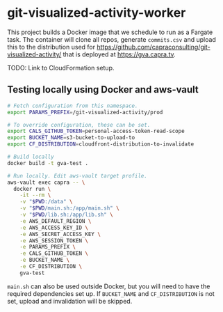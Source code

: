 # git-visualized-activity-worker

This project builds a Docker image that we schedule to run as a
Fargate task. The container will clone all repos, generate `commits.csv`
and upload this to the distribution used for
https://github.com/capraconsulting/git-visualized-activity/
that is deployed at https://gva.capra.tv.

TODO: Link to CloudFormation setup.

## Testing locally using Docker and aws-vault

```bash
# Fetch configuration from this namespace.
export PARAMS_PREFIX=/git-visualized-activity/prod

# To override configuration, these can be set.
export CALS_GITHUB_TOKEN=personal-access-token-read-scope
export BUCKET_NAME=s3-bucket-to-upload-to
export CF_DISTRIBUTION=cloudfront-distribution-to-invalidate

# Build locally
docker build -t gva-test .

# Run locally. Edit aws-vault target profile.
aws-vault exec capra -- \
  docker run \
    -it --rm \
    -v "$PWD:/data" \
    -v "$PWD/main.sh:/app/main.sh" \
    -v "$PWD/lib.sh:/app/lib.sh" \
    -e AWS_DEFAULT_REGION \
    -e AWS_ACCESS_KEY_ID \
    -e AWS_SECRET_ACCESS_KEY \
    -e AWS_SESSION_TOKEN \
    -e PARAMS_PREFIX \
    -e CALS_GITHUB_TOKEN \
    -e BUCKET_NAME \
    -e CF_DISTRIBUTION \
    gva-test
```

`main.sh` can also be used outside Docker, but you will need to have the
required dependencies set up. If `BUCKET_NAME` and `CF_DISTRIBUTION` is
not set, upload and invalidation will be skipped.
